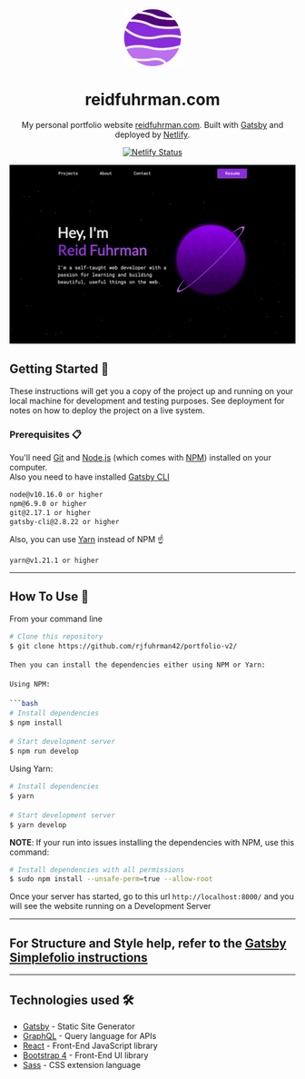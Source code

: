 <div align="center">
  <img alt="Logo" src="src/images/planet.png" width="100" />
</div>
<h1 align="center">
    reidfuhrman.com
</h1>

<p align="center">
  My personal portfolio website <a href="https://www.reidfuhrman.com">reidfuhrman.com</a>. Built with <a href="https://www.gatsbyjs.com/">Gatsby</a> and deployed by <a href="https://www.netlify.com/">Netlify</a>.
</p>

<p align="center">
  <a href="https://app.netlify.com/sites/brave-agnesi-3e8769/deploys" target="_blank">
    <img src="https://api.netlify.com/api/v1/badges/63afec8c-0cda-4beb-bc8c-856845dca686/deploy-status" alt="Netlify Status" />
  </a>
</p>

![image](static/embedPreviewImage.png?raw=true 'Preview')

## Getting Started 🚀

These instructions will get you a copy of the project up and running on your local machine for development and testing purposes. See deployment for notes on how to deploy the project on a live system.

### Prerequisites 📋

You'll need [Git](https://git-scm.com) and [Node.js](https://nodejs.org/en/download/) (which comes with [NPM](http://npmjs.com)) installed on your computer.\
Also you need to have installed [Gatsby CLI](https://www.gatsbyjs.org/docs/quick-start/)

```
node@v10.16.0 or higher
npm@6.9.0 or higher
git@2.17.1 or higher
gatsby-cli@2.8.22 or higher
```

Also, you can use [Yarn](https://yarnpkg.com/) instead of NPM ☝️

```
yarn@v1.21.1 or higher
```

---

## How To Use 🔧

From your command line

````bash
# Clone this repository
$ git clone https://github.com/rjfuhrman42/portfolio-v2/

Then you can install the dependencies either using NPM or Yarn:

Using NPM:

```bash
# Install dependencies
$ npm install

# Start development server
$ npm run develop
````

Using Yarn:

```bash
# Install dependencies
$ yarn

# Start development server
$ yarn develop
```

**NOTE**:
If your run into issues installing the dependencies with NPM, use this command:

```bash
# Install dependencies with all permissions
$ sudo npm install --unsafe-perm=true --allow-root
```

Once your server has started, go to this url `http://localhost:8000/` and you will see the website running on a Development Server

---

## For Structure and Style help, refer to the <a href="https://github.com/cobidev/gatsby-simplefolio#instructions">Gatsby Simplefolio instructions </a>

---

## Technologies used 🛠️

- [Gatsby](https://www.gatsbyjs.org/) - Static Site Generator
- [GraphQL](https://graphql.org/) - Query language for APIs
- [React](https://es.reactjs.org/) - Front-End JavaScript library
- [Bootstrap 4](https://getbootstrap.com/docs/4.3/getting-started/introduction/) - Front-End UI library
- [Sass](https://sass-lang.com/documentation) - CSS extension language

